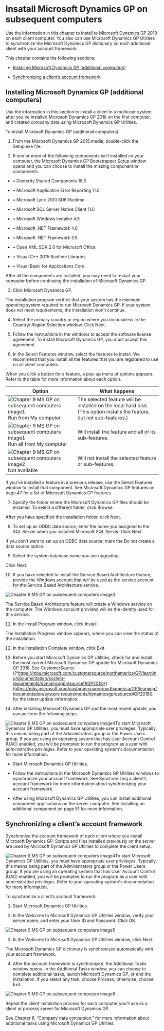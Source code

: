 <span id="_Toc498615810" class="anchor"></span>

# Insatall Microsoft Dynamics GP on subsequent computers

Use the information in this chapter to install to Microsoft Dynamics GP 2018 on each client computer. You also can use Microsoft Dynamics GP Utilities to synchronize the Microsoft Dynamics GP dictionary on each additional client with your account framework.

This chapter contains the following sections:

-   [Installing Microsoft Dynamics GP (additional computers)](#_Installing_Microsoft_Dynamics)  

-   [Synchronizing a client’s account framework](#synchronizing-a-clients-account-framework)  

## Installing Microsoft Dynamics GP (additional computers)

Use the information in this section to install a client in a multiuser system after you’ve installed Microsoft Dynamics GP 2018 on the first computer, and created company data using Microsoft Dynamics GP Utilities.

To install Microsoft Dynamics GP (additional computers):

1. From the Microsoft Dynamics GP 2018 media, double-click the Setup.exe file.

2. If one or more of the following components isn’t installed on your computer, the Microsoft Dynamics GP Bootstrapper Setup window opens and you can choose to install the missing component or components.

-   • Dexterity Shared Components 18.0

-   • Microsoft Application Error Reporting 11.0

-   • Microsoft Lync 2010 SDK Runtime

-   • Microsoft SQL Server Native Client 11.0

-   • Microsoft Windows Installer 4.5

-   • Microsoft .NET Framework 4.6

-   • Microsoft .NET Framework 3.5

-   • Open XML SDK 2.0 for Microsoft Office

-   • Visual C++ 2015 Runtime Libraries

-   • Visual Basic for Applications Core

After all the components are installed, you may need to restart your computer before continuing the installation of Microsoft Dynamics GP.

3. Click Microsoft Dynamics GP.

The installation program verifies that your system has the minimum operating system required to run Microsoft Dynamics GP. If your system does not meet requirements, the installation won’t continue.

4. Select the primary country or region where you do business in the Country/ Region Selection window. Click Next.

5. Follow the instructions in the windows to accept the software license agreement. To install Microsoft Dynamics GP, you must accept this agreement.

6. In the Select Features window, select the features to install. We recommend that you install all the features that you are registered to use on all client computers.

When you click a button for a feature, a pop-up menu of options appears. Refer to the table for more information about each option.

| Option                                                                         | What happens                                                                                                             |
|--------------------------------------------------------------------------------|--------------------------------------------------------------------------------------------------------------------------|
| ![Chapter 9 MS GP on subsequent computers image1](media/Chapter-9-MS-GP-on-subsequent-computers-image1.PNG) Run from My computer     | The selected feature will be installed on the local hard disk. (This option installs the feature, but not sub–features.) |  
| ![Chapter 9 MS GP on subsequent computers image1](media/Chapter-9-MS-GP-on-subsequent-computers-image1.PNG) Run all from My computer | Will install the feature and all of its sub–features.                                                                    |  
| ![Chapter 9 MS GP on subsequent computers image2](media/Chapter-9-MS-GP-on-subsequent-computers-image2.png) Not available            | Will not install the selected feature or sub–features.                                                                   |  

If you’ve installed a feature in a previous release, use the Select Features window to install that component. See Microsoft Dynamics GP features on page 47 for a list of Microsoft Dynamics GP features.

7. Specify the folder where the Microsoft Dynamics GP files should be installed. To select a different folder, click Browse.

After you have specified the installation folder, click Next.

8. To set up an ODBC data source, enter the name you assigned to the SQL Server when you installed Microsoft SQL Server. Click Next.

If you don’t want to set up an ODBC data source, mark the Do not create a data source option.

9. Select the system database name you are upgrading.

Click Next.

10. If you have selected to install the Service Based Architecture feature, provide the Windows account that will be used as the service account for the Service Based Architecture service.

![Chapter 9 MS GP on subsequent computers image3](media/Chapter-9-MS-GP-on-subsequent-computers-image3.png)  

The Service Based Architecture feature will create a Windows service on the computer. The Windows account provided will be the identity used for this service.

11. In the Install Program window, click Install.

The Installation Progress window appears, where you can view the status of the installation.

12. In the Installation Complete window, click Exit.

13. Before you start Microsoft Dynamics GP Utilities, check for and install the most current Microsoft Dynamics GP update for Microsoft Dynamics GP 2018. See CustomerSource ([*https://mbs.microsoft.com/customersource/northamerica/GP/learning/documentation/system-requirements/dynamicsgpresource\#GP2018*](https://mbs.microsoft.com/customersource/northamerica/GP/learning/documentation/system-requirements/dynamicsgpresource#GP2018)) for the latest update information.

14. After installing Microsoft Dynamics GP and the most recent update, you can perform the following steps.

![Chapter 9 MS GP on subsequent computers image4](media/Chapter-9-MS-GP-on-subsequent-computers-image4.png)To start Microsoft Dynamics GP Utilities, you must have appropriate user privileges. Typically, this means being part of the Administrators group or the Power Users group. If you are using an operating system that has User Account Control (UAC) enabled, you will be prompted to run the program as a user with administrative privileges. Refer to your operating system's documentation for more information.  

-   Start Microsoft Dynamics GP Utilities.

-   Follow the instructions in the Microsoft Dynamics GP Utilities windows to synchronize your account framework. See Synchronizing a client’s account framework for more information about synchronizing your account framework.

-   After using Microsoft Dynamics GP Utilities, you can install additional component applications on the server computer. See Installing an additional component on page 51 for more information.

## Synchronizing a client’s account framework

Synchronize the account framework of each client where you install Microsoft Dynamics GP. Scripts and files installed previously on the server are used by Microsoft Dynamics GP Utilities to complete the client setup.

![Chapter 9 MS GP on subsequent computers image4](media/Chapter-9-MS-GP-on-subsequent-computers-image4.png)To start Microsoft Dynamics GP Utilities, you must have appropriate user privileges. Typically, this means being part of the Administrators group or the Power Users group. If you are using an operating system that has User Account Control (UAC) enabled, you will be prompted to run the program as a user with administrative privileges. Refer to your operating system's documentation for more information.  

To synchronize a client’s account framework:

1. Start Microsoft Dynamics GP Utilities.

2. In the Welcome to Microsoft Dynamics GP Utilities window, verify your server name, and enter your User ID and Password. Click OK.

![Chapter 9 MS GP on subsequent computers image5](media/Chapter-9-MS-GP-on-subsequent-computers-image5.png)  

3. In the Welcome to Microsoft Dynamics GP Utilities window, click Next.

The Microsoft Dynamics GP dictionary is synchronized automatically with your account framework.

4. After the account framework is synchronized, the Additional Tasks window opens. In the Additional Tasks window, you can choose to complete additional tasks, launch Microsoft Dynamics GP, or end the installation. If you select any task, choose Process; otherwise, choose Exit.

![Chapter 9 MS GP on subsequent computers image6](media/Chapter-9-MS-GP-on-subsequent-computers-image6.png)  

Repeat the client installation process for each computer you’ll use as a client or process server for Microsoft Dynamics GP.

See Chapter 6, “Company data conversion,” for more information about additional tasks using Microsoft Dynamics GP Utilities.
